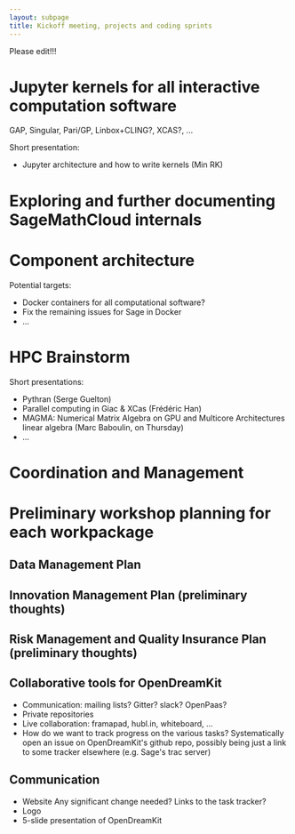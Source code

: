 ```yaml
---
layout: subpage
title: Kickoff meeting, projects and coding sprints
---
```


Please edit!!!

# Jupyter kernels for all interactive computation software

GAP, Singular, Pari/GP, Linbox+CLING?, XCAS?, ...

Short presentation:

- Jupyter architecture and how to write kernels (Min RK)

# Exploring and further documenting SageMathCloud internals

# Component architecture

Potential targets:

- Docker containers for all computational software?
- Fix the remaining issues for Sage in Docker
- ...

# HPC Brainstorm

Short presentations:

- Pythran (Serge Guelton)
- Parallel computing in Giac & XCas (Frédéric Han)
- MAGMA: Numerical Matrix Algebra on GPU and Multicore Architectures
  linear algebra (Marc Baboulin, on Thursday)
- ...

# Coordination and Management

# Preliminary workshop planning for each workpackage

## Data Management Plan

## Innovation Management Plan (preliminary thoughts)

## Risk Management and Quality Insurance Plan (preliminary thoughts)

## Collaborative tools for OpenDreamKit

- Communication: mailing lists? Gitter? slack? OpenPaas?
- Private repositories
- Live collaboration: framapad, hubl.in, whiteboard, ...
- How do we want to track progress on the various tasks?
  Systematically open an issue on OpenDreamKit's github repo, possibly
  being just a link to some tracker elsewhere (e.g. Sage's trac
  server)

## Communication

- Website
  Any significant change needed? Links to the task tracker?
- Logo
- 5-slide presentation of OpenDreamKit
